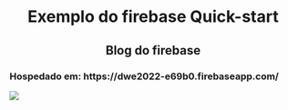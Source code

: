 <h1 align="center">Exemplo do firebase Quick-start</h1>
<h2 align="center">Blog do firebase</h2>
<h3> Hospedado em: https://dwe2022-e69b0.firebaseapp.com/</h3>
<img loading="lazy" src="https://github.com/BiancaPedrosa/dwe2022/assets/11489271/aa16dece-4233-4a8c-969a-b82ae99f439c"/>

